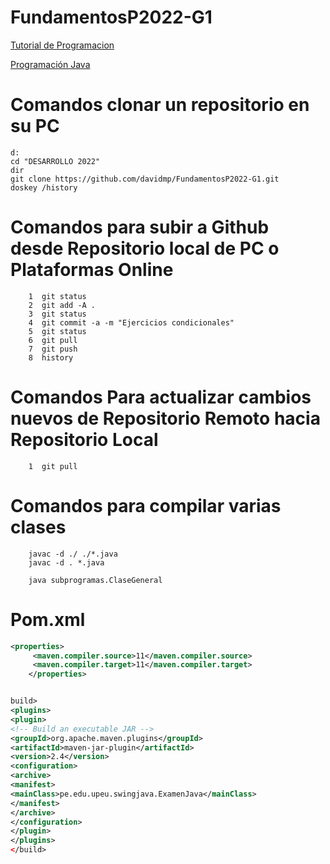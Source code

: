 # FundamentosP2022-G1

[Tutorial de Programacion](https://www.w3schools.com/python/default.asp)

[Programación Java](https://drive.google.com/file/d/1TcAQVsUFGIG9C7QKWaFJ0VVpYHpcSpHf/view)

# Comandos clonar un repositorio en su PC

```console
d:
cd "DESARROLLO 2022"
dir
git clone https://github.com/davidmp/FundamentosP2022-G1.git
doskey /history
```

# Comandos para subir a Github desde Repositorio local de PC o Plataformas Online

```console
    1  git status
    2  git add -A .
    3  git status
    4  git commit -a -m "Ejercicios condicionales"
    5  git status
    6  git pull
    7  git push
    8  history
```

# Comandos Para actualizar cambios nuevos de Repositorio Remoto hacia Repositorio Local

```console
    1  git pull
```

# Comandos para compilar varias clases

```console
    javac -d ./ ./*.java
    javac -d . *.java
    
    java subprogramas.ClaseGeneral
```


# Pom.xml

```xml
<properties>
	 <maven.compiler.source>11</maven.compiler.source>
	 <maven.compiler.target>11</maven.compiler.target>
	</properties>


build> 
<plugins>
<plugin>
<!-- Build an executable JAR -->
<groupId>org.apache.maven.plugins</groupId>
<artifactId>maven-jar-plugin</artifactId>
<version>2.4</version> 
<configuration> 
<archive>
<manifest>
<mainClass>pe.edu.upeu.swingjava.ExamenJava</mainClass> 
</manifest>
</archive>
</configuration>
</plugin>
</plugins>
</build>


```
